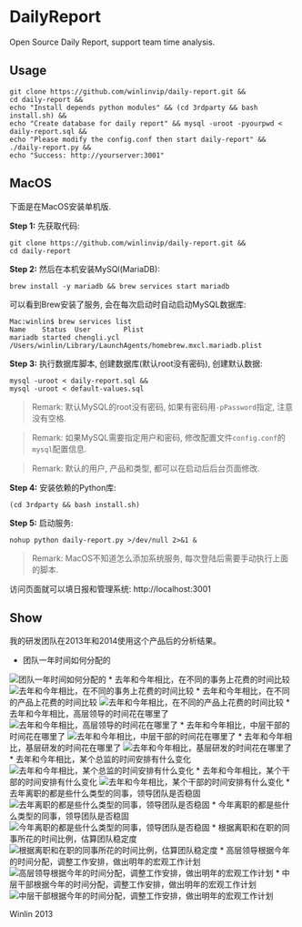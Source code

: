 DailyReport
============

Open Source Daily Report, support team time analysis.

## Usage

```
git clone https://github.com/winlinvip/daily-report.git &&
cd daily-report &&
echo "Install depends python modules" && (cd 3rdparty && bash install.sh) &&
echo "Create database for daily report" && mysql -uroot -pyourpwd < daily-report.sql &&
echo "Please modify the config.conf then start daily-report" && ./daily-report.py &&
echo "Success: http://yourserver:3001"
```

## MacOS

下面是在MacOS安装单机版.

**Step 1:** 先获取代码:

```
git clone https://github.com/winlinvip/daily-report.git &&
cd daily-report
```


**Step 2:** 然后在本机安装MySQl(MariaDB):

```
brew install -y mariadb && brew services start mariadb
```

可以看到Brew安装了服务, 会在每次启动时自动启动MySQL数据库:

```
Mac:winlin$ brew services list
Name    Status  User        Plist
mariadb started chengli.ycl /Users/winlin/Library/LaunchAgents/homebrew.mxcl.mariadb.plist
```

**Step 3:** 执行数据库脚本, 创建数据库(默认root没有密码), 创建默认数据:

```
mysql -uroot < daily-report.sql &&
mysql -uroot < default-values.sql
```

> Remark: 默认MySQL的root没有密码, 如果有密码用`-pPassword`指定, 注意没有空格.

> Remark: 如果MySQL需要指定用户和密码, 修改配置文件`config.conf`的`mysql`配置信息.

> Remark: 默认的用户, 产品和类型, 都可以在启动后后台页面修改.

**Step 4:** 安装依赖的Python库:

```
(cd 3rdparty && bash install.sh)
```

**Step 5:** 启动服务:

```
nohup python daily-report.py >/dev/null 2>&1 &
```

> Remark: MacOS不知道怎么添加系统服务, 每次登陆后需要手动执行上面的脚本.

访问页面就可以填日报和管理系统: http://localhost:3001

## Show

我的研发团队在2013年和2014使用这个产品后的分析结果。

* 团队一年时间如何分配的
<img src="http://winlinvip.github.io/daily-report/wiki/demo-001.png" title="团队一年时间如何分配的"/>
* 去年和今年相比，在不同的事务上花费的时间比较
<img src="http://winlinvip.github.io/daily-report/wiki/demo-002.png" title="去年和今年相比，在不同的事务上花费的时间比较"/>
* 去年和今年相比，在不同的产品上花费的时间比较
<img src="http://winlinvip.github.io/daily-report/wiki/demo-003.png" title="去年和今年相比，在不同的产品上花费的时间比较"/>
* 去年和今年相比，高层领导的时间花在哪里了
<img src="http://winlinvip.github.io/daily-report/wiki/demo-004.png" title="去年和今年相比，高层领导的时间花在哪里了"/>
* 去年和今年相比，中层干部的时间花在哪里了
<img src="http://winlinvip.github.io/daily-report/wiki/demo-005.png" title="去年和今年相比，中层干部的时间花在哪里了"/>
* 去年和今年相比，基层研发的时间花在哪里了
<img src="http://winlinvip.github.io/daily-report/wiki/demo-006.png" title="去年和今年相比，基层研发的时间花在哪里了"/>
* 去年和今年相比，某个总监的时间安排有什么变化
<img src="http://winlinvip.github.io/daily-report/wiki/demo-007.png" title="去年和今年相比，某个总监的时间安排有什么变化"/>
* 去年和今年相比，某个干部的时间安排有什么变化
<img src="http://winlinvip.github.io/daily-report/wiki/demo-008.png" title="去年和今年相比，某个干部的时间安排有什么变化"/>
* 去年离职的都是些什么类型的同事，领导团队是否稳固
<img src="http://winlinvip.github.io/daily-report/wiki/demo-009.png" title="去年离职的都是些什么类型的同事，领导团队是否稳固"/>
* 今年离职的都是些什么类型的同事，领导团队是否稳固
<img src="http://winlinvip.github.io/daily-report/wiki/demo-010.png" title="今年离职的都是些什么类型的同事，领导团队是否稳固"/>
* 根据离职和在职的同事所花的时间比例，估算团队稳定度
<img src="http://winlinvip.github.io/daily-report/wiki/demo-011.png" title="根据离职和在职的同事所花的时间比例，估算团队稳定度"/>
* 高层领导根据今年的时间分配，调整工作安排，做出明年的宏观工作计划
<img src="http://winlinvip.github.io/daily-report/wiki/demo-012.png" title="高层领导根据今年的时间分配，调整工作安排，做出明年的宏观工作计划"/>
* 中层干部根据今年的时间分配，调整工作安排，做出明年的宏观工作计划
<img src="http://winlinvip.github.io/daily-report/wiki/demo-013.png" title="中层干部根据今年的时间分配，调整工作安排，做出明年的宏观工作计划"/>

Winlin 2013
